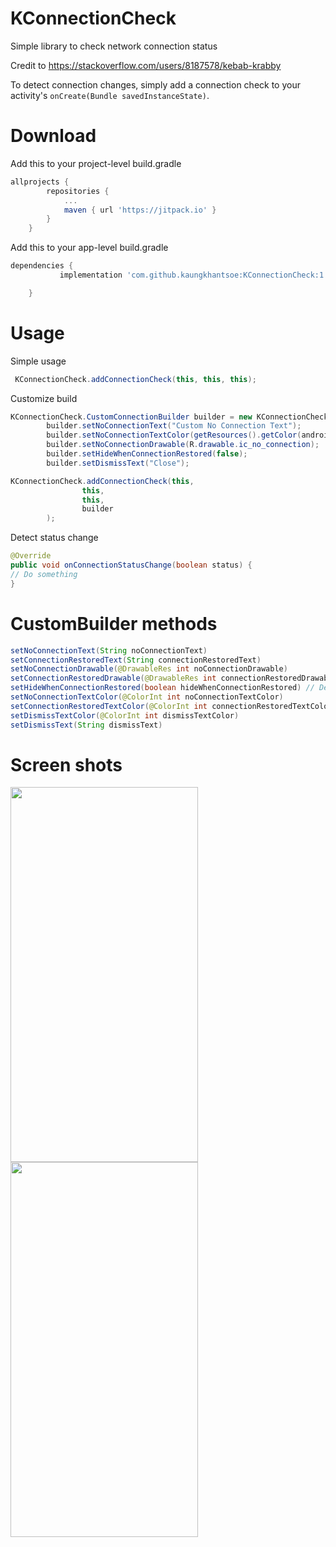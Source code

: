 # KConnectionCheck
Simple library to check network connection status

Credit to https://stackoverflow.com/users/8187578/kebab-krabby

To detect connection changes, simply add a connection check to your activity's ```onCreate(Bundle savedInstanceState)```. 

# Download
Add this to your project-level build.gradle
```gradle
allprojects {
		repositories {
			...
			maven { url 'https://jitpack.io' }
		}
	}
```

Add this to your app-level build.gradle
```gradle
dependencies {
	       implementation 'com.github.kaungkhantsoe:KConnectionCheck:1.0.0'

	}
```

# Usage
Simple usage
``` java
 KConnectionCheck.addConnectionCheck(this, this, this);
```

Customize build
```java
KConnectionCheck.CustomConnectionBuilder builder = new KConnectionCheck.CustomConnectionBuilder();
        builder.setNoConnectionText("Custom No Connection Text");
        builder.setNoConnectionTextColor(getResources().getColor(android.R.color.holo_red_dark));
        builder.setNoConnectionDrawable(R.drawable.ic_no_connection);
        builder.setHideWhenConnectionRestored(false);
        builder.setDismissText("Close");

KConnectionCheck.addConnectionCheck(this,
                this,
                this,
                builder
        );
```

Detect status change
```java
@Override
public void onConnectionStatusChange(boolean status) {
// Do something
}
 ```


# CustomBuilder methods
```java
setNoConnectionText(String noConnectionText)
setConnectionRestoredText(String connectionRestoredText)
setNoConnectionDrawable(@DrawableRes int noConnectionDrawable)
setConnectionRestoredDrawable(@DrawableRes int connectionRestoredDrawable)
setHideWhenConnectionRestored(boolean hideWhenConnectionRestored) // Default is true
setNoConnectionTextColor(@ColorInt int noConnectionTextColor)
setConnectionRestoredTextColor(@ColorInt int connectionRestoredTextColor)
setDismissTextColor(@ColorInt int dismissTextColor)
setDismissText(String dismissText)
```

# Screen shots
<img src="https://user-images.githubusercontent.com/32578035/94215894-e7f80f80-ff03-11ea-85cf-3dfe43fb7cb1.jpg" width="300" height="600">
<img src="https://user-images.githubusercontent.com/32578035/94215895-eaf30000-ff03-11ea-865e-815044edb1fc.jpg" width="300" height="600">
